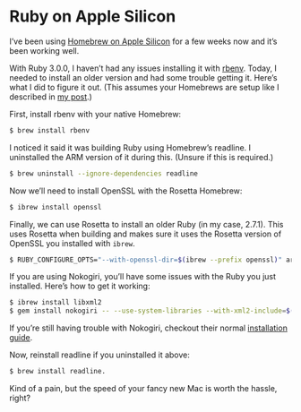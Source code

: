 # Ruby on Apple Silicon

I’ve been using [Homebrew on Apple Silicon](https://soffes.blog/homebrew-on-apple-silicon) for a few weeks now and it’s been working well.

With Ruby 3.0.0, I haven’t had any issues installing it with [rbenv](https://github.com/rbenv/rbenv). Today, I needed to install an older version and had some trouble getting it. Here’s what I did to figure it out. (This assumes your Homebrews are setup like I described in [my post](https://soffes.blog/homebrew-on-apple-silicon).)

First, install rbenv with your native Homebrew:

``` sh
$ brew install rbenv
```

I noticed it said it was building Ruby using Homebrew’s readline. I uninstalled the ARM version of it during this. (Unsure if this is required.)

``` sh
$ brew uninstall --ignore-dependencies readline
```

Now we’ll need to install OpenSSL with the Rosetta Homebrew:

``` sh
$ ibrew install openssl
```

Finally, we can use Rosetta to install an older Ruby (in my case, 2.7.1). This uses Rosetta when building and makes sure it uses the Rosetta version of OpenSSL you installed with `ibrew`.

``` sh
$ RUBY_CONFIGURE_OPTS="--with-openssl-dir=$(ibrew --prefix openssl)" arch -x86_64 rbenv install 2.7.1
```

If you are using Nokogiri, you’ll have some issues with the Ruby you just installed. Here’s how to get it working:

``` sh
$ ibrew install libxml2
$ gem install nokogiri -- --use-system-libraries --with-xml2-include=$(ibrew --prefix libxml2)/include/libxml2
```

If you’re still having trouble with Nokogiri, checkout their normal [installation guide](https://nokogiri.org/tutorials/installing_nokogiri.html).

Now, reinstall readline if you uninstalled it above:

``` sh
$ brew install readline.
```

Kind of a pain, but the speed of your fancy new Mac is worth the hassle, right?
